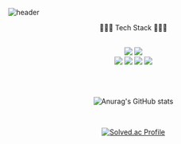 
<!--
**doonghui/doonghui** is a ✨ _special_ ✨ repository because its `README.md` (this file) appears on your GitHub profile.

Here are some ideas to get you started:

- 🔭 I’m currently working on ...
- 🌱 I’m currently learning ...
- 👯 I’m looking to collaborate on ...
- 🤔 I’m looking for help with ...
- 💬 Ask me about ...
- 📫 How to reach me: ...
- 😄 Pronouns: ...
- ⚡ Fun fact: ...
-->

![header](https://capsule-render.vercel.app/api?type=wave&color=auto&height=300&section=header&text=ParkDongHui&fontSize=90)

<div align="center">
  🧑🏻‍💻 Tech Stack 🧑🏻‍💻
<br>
<br>

  <img src="https://img.shields.io/badge/java-007396?style=flat-square&logo=java&logoColor=white"/>  <img src="https://img.shields.io/badge/Spring-6DB33F?style=flat-square&logo=Spring&logoColor=white"/> <br> <img src="https://img.shields.io/badge/MySQL-4479A1?style=flat-square&logo=MySQL&logoColor=white"/>   <img src="https://img.shields.io/badge/redis-FF4438?style=flat-square&logo=redis&logoColor=white"/>  <img src="https://img.shields.io/badge/AWS-535D6C?style=flat-square&logo=aws&logoColor=white"/>   <img src="https://img.shields.io/badge/docker-2496ED?style=flat-square&logo=docker&logoColor=white"/>
  
<br>
<br>

 ![Anurag's GitHub stats](https://github-readme-stats.vercel.app/api?username=doonghui&show_icons=true&theme=radical)

<br>

[![Solved.ac Profile](http://mazassumnida.wtf/api/v2/generate_badge?boj=louisp0215)](https://solved.ac/louisp0215/)


</div>


